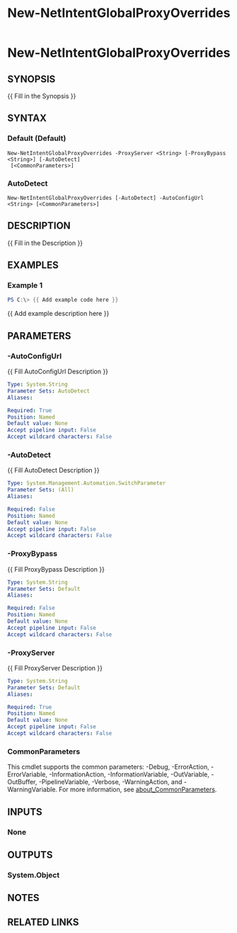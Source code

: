﻿---
external help file: NetworkAtc-help.xml
Module Name: NetworkATC
ms.date: 02/21/2024
online version: https://learn.microsoft.com/powershell/module/networkatc/new-netintentglobalproxyoverrides?view=windowsserver2025-ps&wt.mc_id=ps-gethelp
schema: 2.0.0
title: New-NetIntentGlobalProxyOverrides
---

# New-NetIntentGlobalProxyOverrides

## SYNOPSIS
{{ Fill in the Synopsis }}

## SYNTAX

### Default (Default)

```
New-NetIntentGlobalProxyOverrides -ProxyServer <String> [-ProxyBypass <String>] [-AutoDetect]
 [<CommonParameters>]
```

### AutoDetect

```
New-NetIntentGlobalProxyOverrides [-AutoDetect] -AutoConfigUrl <String> [<CommonParameters>]
```

## DESCRIPTION

{{ Fill in the Description }}

## EXAMPLES

### Example 1

```powershell
PS C:\> {{ Add example code here }}
```

{{ Add example description here }}

## PARAMETERS

### -AutoConfigUrl

{{ Fill AutoConfigUrl Description }}

```yaml
Type: System.String
Parameter Sets: AutoDetect
Aliases:

Required: True
Position: Named
Default value: None
Accept pipeline input: False
Accept wildcard characters: False
```

### -AutoDetect

{{ Fill AutoDetect Description }}

```yaml
Type: System.Management.Automation.SwitchParameter
Parameter Sets: (All)
Aliases:

Required: False
Position: Named
Default value: None
Accept pipeline input: False
Accept wildcard characters: False
```

### -ProxyBypass

{{ Fill ProxyBypass Description }}

```yaml
Type: System.String
Parameter Sets: Default
Aliases:

Required: False
Position: Named
Default value: None
Accept pipeline input: False
Accept wildcard characters: False
```

### -ProxyServer

{{ Fill ProxyServer Description }}

```yaml
Type: System.String
Parameter Sets: Default
Aliases:

Required: True
Position: Named
Default value: None
Accept pipeline input: False
Accept wildcard characters: False
```

### CommonParameters

This cmdlet supports the common parameters: -Debug, -ErrorAction, -ErrorVariable,
-InformationAction, -InformationVariable, -OutVariable, -OutBuffer, -PipelineVariable, -Verbose,
-WarningAction, and -WarningVariable. For more information, see
[about_CommonParameters](http://go.microsoft.com/fwlink/?LinkID=113216).

## INPUTS

### None

## OUTPUTS

### System.Object

## NOTES

## RELATED LINKS
